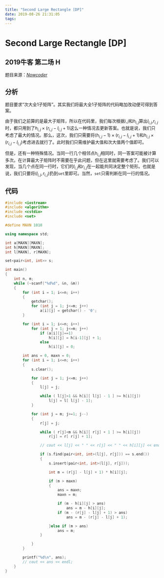 ```yaml
---
title: "Second Large Rectangle [DP]"
date: 2019-08-26 21:31:05
tags: 
---
```


# Second Large Rectangle [DP]

## 2019牛客 第二场 H

<!--more-->

题目来源：[_Nowcoder_](https://ac.nowcoder.com/acm/contest/882/H)

## 分析

题目要求“次大全1子矩阵”。其实我们将最大全1子矩阵的代码略加改动便可得到答案。

由于我们之前算的是最大子矩阵，所以在代码里，我们每次根据$i, j$和$h_{i,j}$算出$l_{i,j}$,$r_{i,j}$时，都只用到了$h_{i,j} \times (r_{i,j} - l_{i,j} + 1)$这么一种情况去更新答案。也就是说，我们只考虑了最大的情况。那么，这次，我们只需要将$(h_{i,j} - 1) \times (r_{i,j} - l_{i,j} + 1)$和$h_{i,j} \times (r_{i,j} - l_{i,j})$考虑进去就行了。此时我们只需维护最大值和次大值两个值即可。

但是，还有一种特殊情况。当同一行几个相邻点$h_{i,j}$相同时，同一答案可能被计算多次。在计算最大子矩阵时不需要在乎此问题，但在这里就需要考虑了。我们可以发现，当几个点在同一行时，它们的$l_{i,j}$和$r_{i,j}$在一起能共同决定整个矩形。也就是说，我们只要将$(l_{i,j},r_{i,j})$扔到`set`里即可。当然，`set`只需判断在同一行的情况。

## 代码

```C++
#include <iostream>
#include <algorithm>
#include <cstdio>
#include <set>

#define MAXN 1010

using namespace std;

int a[MAXN][MAXN];
int h[MAXN][MAXN];
int l[MAXN], r[MAXN];

set<pair<int, int>> s;

int main()
{
    int n, m;
    while (~scanf("%d%d", &n, &m))
    {
        for (int i = 1; i<=n; i++)
        {
            getchar();
            for (int j = 1; j<=m; j++)
                a[i][j] = getchar() - '0';
        }

        for (int i = 1; i<=n; i++)
            for (int j = 1; j<=m; j++)
                if (a[i][j]==1)
                    h[i][j] = h[i-1][j] + 1;
                else
                    h[i][j] = 0;

        int ans = 0, maxn = 0;
        for (int i = 1; i<=n; i++)
        {
            s.clear();

            for (int j = 1; j<=m; j++)
            {
                l[j] = j;

                while ( l[j]>1 && h[i][ l[j] - 1 ] >= h[i][j])
                    l[j] = l[ l[j] - 1];
            }

            for (int j = m; j>=1; j--)
            {
                r[j] = j;

                while ( r[j]<m && h[i][ r[j] + 1 ] >= h[i][j])
                    r[j] = r[ r[j] + 1];

                // cout << l[j] << " " << r[j] << " " << h[i][j] << endl;

                if (s.find(pair<int, int>(l[j], r[j])) == s.end())
                {
                    s.insert(pair<int, int>(l[j], r[j]));

                    int m = (r[j] - l[j] + 1) * h[i][j];

                    if (m > maxn)
                    {
                        ans = maxn;
                        maxn = m;

                        if (m - h[i][j] > ans)
                            ans = m - h[i][j];
                        if (m - (r[j] - l[j] + 1) > ans)
                            ans = m - (r[j] - l[j] + 1);

                    }else if (m > ans)
                        ans = m;
                }

            }
        }

        printf("%d\n", ans);
        // cout << ans << endl;
    }
}
```
